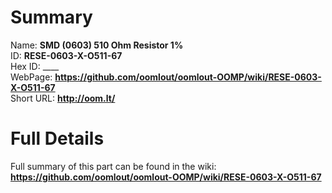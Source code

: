 
Summary
=================
  
Name: __SMD (0603) 510 Ohm Resistor 1%__    
ID: __RESE-0603-X-O511-67__   
Hex ID: ____   
WebPage: __https://github.com/oomlout/oomlout-OOMP/wiki/RESE-0603-X-O511-67__   
Short URL: __http://oom.lt/__   

Full Details
==========================
Full summary of this part can be found in the wiki:   
__https://github.com/oomlout/oomlout-OOMP/wiki/RESE-0603-X-O511-67__    

